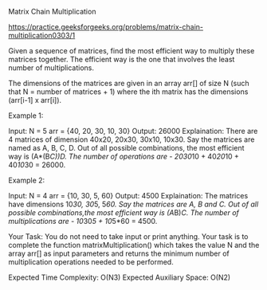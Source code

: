 Matrix Chain Multiplication


https://practice.geeksforgeeks.org/problems/matrix-chain-multiplication0303/1


Given a sequence of matrices, find the most efficient way to multiply these matrices together. The efficient way is the one that involves the least number of multiplications.

The dimensions of the matrices are given in an array arr[] of size N (such that N = number of matrices + 1) where the ith matrix has the dimensions (arr[i-1] x arr[i]).

Example 1:

Input: N = 5
arr = {40, 20, 30, 10, 30}
Output: 26000
Explaination: There are 4 matrices of dimension 
40x20, 20x30, 30x10, 10x30. Say the matrices are 
named as A, B, C, D. Out of all possible combinations,
the most efficient way is (A*(B*C))*D. 
The number of operations are -
20*30*10 + 40*20*10 + 40*10*30 = 26000.

Example 2:

Input: N = 4
arr = {10, 30, 5, 60}
Output: 4500
Explaination: The matrices have dimensions 
10*30, 30*5, 5*60. Say the matrices are A, B 
and C. Out of all possible combinations,the
most efficient way is (A*B)*C. The 
number of multiplications are -
10*30*5 + 10*5*60 = 4500.

Your Task:
You do not need to take input or print anything. Your task is to complete the function matrixMultiplication() which takes the value N and the array arr[] as input parameters and returns the minimum number of multiplication operations needed to be performed.


Expected Time Complexity: O(N3)
Expected Auxiliary Space: O(N2)

